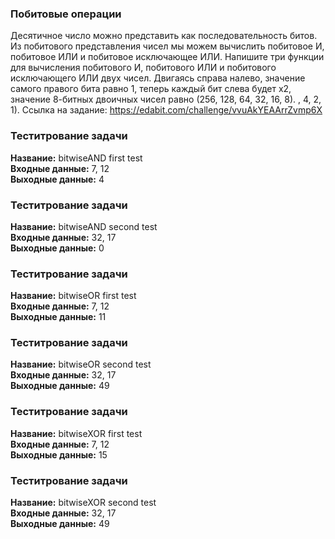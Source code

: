 ### Побитовые операции

Десятичное число можно представить как последовательность битов.
Из побитового представления чисел мы можем вычислить побитовое И, побитовое ИЛИ и побитовое исключающее ИЛИ.
Напишите три функции для вычисления побитового И, побитового ИЛИ и побитового исключающего ИЛИ двух чисел.
Двигаясь справа налево, значение самого правого бита равно 1, теперь каждый бит слева будет х2, значение 8-битных двоичных чисел равно (256, 128, 64, 32, 16, 8). , 4, 2, 1).
Ссылка на задание: https://edabit.com/challenge/vvuAkYEAArrZvmp6X
### Теститрование задачи 

**Название:**
bitwiseAND first test</br>
**Входные данные:** 7, 12</br>
**Выходные данные:** 4</br>

### Теститрование задачи 

**Название:**
bitwiseAND second test</br>
**Входные данные:** 32, 17</br>
**Выходные данные:** 0</br>

### Теститрование задачи 

**Название:**
bitwiseOR first test</br>
**Входные данные:** 7, 12</br>
**Выходные данные:** 11</br>

### Теститрование задачи 

**Название:**
bitwiseOR second test</br>
**Входные данные:** 32, 17</br>
**Выходные данные:** 49</br>

### Теститрование задачи 

**Название:**
bitwiseXOR first test</br>
**Входные данные:** 7, 12</br>
**Выходные данные:** 15</br>

### Теститрование задачи 

**Название:**
bitwiseXOR second test</br>
**Входные данные:** 32, 17</br>
**Выходные данные:** 49</br>